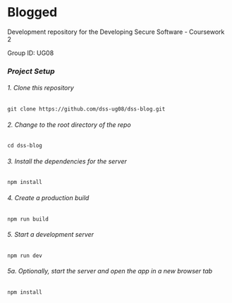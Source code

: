 # Blogged
<p>Development repository for the Developing Secure Software - Coursework 2</p>
<p>Group ID: UG08</p>


### _Project Setup_

###### 1. Clone this repository

`git clone https://github.com/dss-ug08/dss-blog.git`

###### 2. Change to the root directory of the repo

`cd dss-blog`

###### 3. Install the dependencies for the server

`npm install`

###### 4. Create a production build

`npm run build`


###### 5. Start a development server

`npm run dev`

###### 5a. Optionally, start the server and open the app in a new browser tab

`npm install`